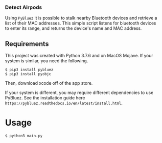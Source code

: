 ### Detect Airpods

Using `PyBluez` it is possible to stalk nearby Bluetooth devices and retrieve a list of their MAC addresses. This simple script listens for bluetooth devices to enter its range, and returns the device's name and MAC address.

## Requirements
This project was created with Python 3.7.6 and on MacOS Mojave. If your system is similar, you need the following. 
```
$ pip3 install pybluez
$ pip3 install pyobjc
```
Then, download xcode off of the app store.

If your system is different, you may require different dependencies to use PyBluez. See the installation guide here `https://pybluez.readthedocs.io/en/latest/install.html`.

# Usage
```
$ python3 main.py
```

